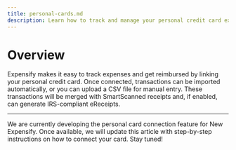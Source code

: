 ```yaml
---
title: personal-cards.md
description: Learn how to track and manage your personal credit card expenses in Expensify through automatic imports or manual uploads. 
---
```


# Overview

Expensify makes it easy to track expenses and get reimbursed by linking your personal credit card. Once connected, transactions can be imported automatically, or you can upload a CSV file for manual entry. These transactions will be merged with SmartScanned receipts and, if enabled, can generate IRS-compliant eReceipts.  

---

We are currently developing the personal card connection feature for New Expensify. Once available, we will update this article with step-by-step instructions on how to connect your card. Stay tuned!
